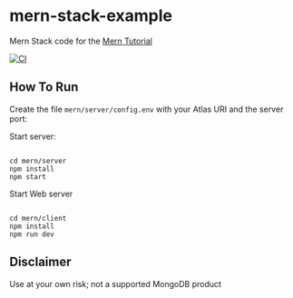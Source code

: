 # mern-stack-example

Mern Stack code for the [Mern Tutorial](https://www.mongodb.com/languages/mern-stack-tutorial)

[![CI](https://github.com/mongodb-developer/mern-stack-example/actions/workflows/main.yaml/badge.svg)](https://github.com/mongodb-developer/mern-stack-example/actions/workflows/main.yaml)

## How To Run

Create the file `mern/server/config.env` with your Atlas URI and the server port:

Start server:

```

cd mern/server
npm install
npm start

```

Start Web server

```

cd mern/client
npm install
npm run dev

```

## Disclaimer

Use at your own risk; not a supported MongoDB product

